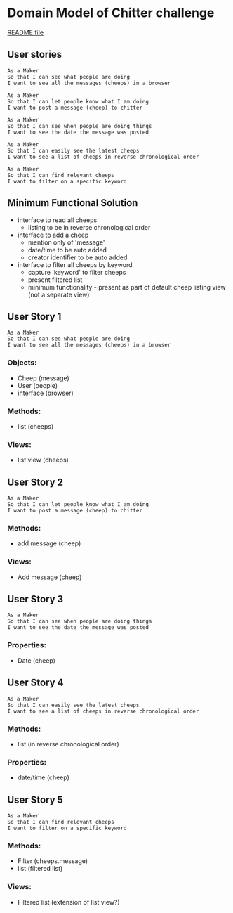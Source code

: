 # Domain Model of Chitter challenge

[README file](/README.md)

## User stories
```
As a Maker
So that I can see what people are doing
I want to see all the messages (cheeps) in a browser

As a Maker
So that I can let people know what I am doing  
I want to post a message (cheep) to chitter

As a Maker
So that I can see when people are doing things
I want to see the date the message was posted

As a Maker
So that I can easily see the latest cheeps
I want to see a list of cheeps in reverse chronological order

As a Maker
So that I can find relevant cheeps
I want to filter on a specific keyword
```

## Minimum Functional Solution
- interface to read all cheeps
  - listing to be in reverse chronological order
- interface to add a cheep
  - mention only of 'message'
  - date/time to be auto added
  - creator identifier to be auto added
- interface to filter all cheeps by keyword
  - capture 'keyword' to filter cheeps
  - present filtered list
  - minimum functionality - present as part of default cheep listing view (not a separate view)


## User Story 1
```
As a Maker
So that I can see what people are doing
I want to see all the messages (cheeps) in a browser
```
### Objects:
- Cheep (message)
- User (people)
- interface (browser)

### Methods:
- list  (cheeps)

### Views:
- list view (cheeps)

## User Story 2
```
As a Maker
So that I can let people know what I am doing  
I want to post a message (cheep) to chitter
```
### Methods:
- add message (cheep)

### Views:
- Add message (cheep)

## User Story 3
```
As a Maker
So that I can see when people are doing things
I want to see the date the message was posted
```
### Properties:
- Date (cheep)

## User Story 4
```
As a Maker
So that I can easily see the latest cheeps
I want to see a list of cheeps in reverse chronological order
```

### Methods:
- list (in reverse chronological order)

### Properties:
- date/time (cheep)

## User Story 5
```
As a Maker
So that I can find relevant cheeps
I want to filter on a specific keyword
```
### Methods:
- Filter (cheeps.message)
- list (filtered list)

### Views:
- Filtered list (extension of list view?)

